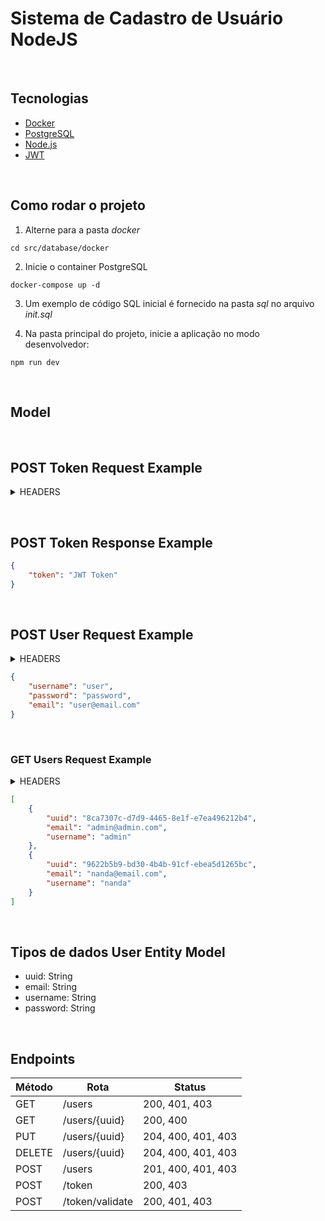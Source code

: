 # Sistema de Cadastro de Usuário NodeJS


&nbsp;
## Tecnologias

* [Docker](https://docs.docker.com/)
* [PostgreSQL](https://www.postgresql.org/docs/)
* [Node.js](https://nodejs.org/en/docs/)
* [JWT](https://jwt.io/)


&nbsp;
## Como rodar o projeto

1. Alterne para a pasta *docker*
```shell script
cd src/database/docker
```
2. Inicie o container PostgreSQL
```shell script
docker-compose up -d
```
3. Um exemplo de código SQL inicial é fornecido na pasta *sql* no arquivo *init.sql*

4. Na pasta principal do projeto, inicie a aplicação no modo desenvolvedor:
```shell script
npm run dev
```


&nbsp;
## Model

&nbsp;
## POST Token Request Example
<details>
  <summary>HEADERS</summary>
  
  * Authorization: Basic << Base64 encoded username and password >>

</details>


&nbsp;
## POST Token Response Example
```json
{
    "token": "JWT Token"
}
```


&nbsp;
## POST User Request Example 
<details>
  <summary>HEADERS</summary>
  
  * Authorization: Bearer << JWT ACCESS TOKEN >>

</details>


```json
{
    "username": "user",
    "password": "password",
    "email": "user@email.com"
}
```

&nbsp;
### GET Users Request Example 
<details>
  <summary>HEADERS</summary>
  
  * Authorization: Bearer << JWT ACCESS TOKEN >>

</details>


```json
[
    {
        "uuid": "8ca7307c-d7d9-4465-8e1f-e7ea496212b4",
        "email": "admin@admin.com",
        "username": "admin"
    },
    {
        "uuid": "9622b5b9-bd30-4b4b-91cf-ebea5d1265bc",
        "email": "nanda@email.com",
        "username": "nanda"
    }
]
```


&nbsp;
## Tipos de dados User Entity Model
* uuid: String
* email: String
* username: String
* password: String


&nbsp;
## Endpoints
Método | Rota | Status 
-------|------ | ------- 
GET | /users | 200, 401, 403 
GET | /users/{uuid} | 200, 400
PUT | /users/{uuid} | 204, 400, 401, 403
DELETE | /users/{uuid} | 204, 400, 401, 403
POST | /users | 201, 400, 401, 403
POST | /token | 200, 403
POST | /token/validate | 200, 401, 403


